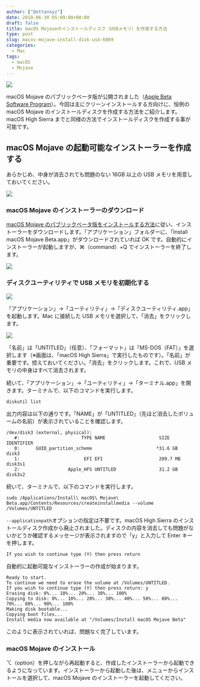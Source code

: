 ```yaml
---
author: ["@ottanxyz"]
date: 2018-06-30 05:09:00+00:00
draft: false
title: macOS Mojaveのインストールディスク（USBメモリ）を作成する方法
type: post
slug: macos-mojave-install-disk-usb-6869
categories:
  - Mac
tags:
  - macOS
  - Mojave
---
```


![](/uploads/2018/06/180630-5b370a0971103.jpg)

macOS Mojave のパブリックベータ版が公開されました（[Apple Beta Software Program](https://beta.apple.com/sp/ja/betaprogram/welcome?locale=ja)）。今回は主にクリーンインストールする方向けに、恒例の macOS Mojave のインストールディスクを作成する方法をご紹介します。macOS High Sierra までと同様の方法でインストールディスクを作成する事が可能です。

## macOS Mojave の起動可能なインストーラーを作成する

あらかじめ、中身が消去されても問題のない 16GB 以上の USB メモリを用意しておいてください。

![](/uploads/2018/06/180630-5b370ae377dd8.png)

### macOS Mojave のインストーラーのダウンロード

[macOS Mojave のパブリックベータ版をインストールする方法](/posts/2018/06/macos-mojave-public-beta-6868/)に従い、インストーラーをダウンロードします。「アプリケーション」フォルダーに、「Install macOS Mojave Beta.app」がダウンロードされていれば OK です。自動的にインストーラーが起動しますが、⌘（command）+Q でインストーラーを終了します。

![](/uploads/2018/06/180630-5b370b1edaa85.png)

### ディスクユーティリティで USB メモリを初期化する

![](/uploads/2018/06/180630-5b370b538442e.png)

「アプリケーション」→「ユーティリティ」→「ディスクユーティリティ.app」を起動します。Mac に接続した USB メモリを選択して、「消去」をクリックします。

![](/uploads/2018/06/180630-5b370b673b0f7.png)

「名前」は「UNTITLED」（任意）、「フォーマット」は「MS-DOS（FAT）」を選択します（※画面は、「macOS High Sierra」で実行したものです）。「名前」が重要です。控えておいてください。「消去」をクリックします。これで、USB メモリの中身はすべて消去されます。

続いて、「アプリケーション」→「ユーティリティ」→「ターミナル.app」を開きます。ターミナルで、以下のコマンドを実行します。

    diskutil list

出力内容は以下の通りです。「NAME」が「UNTITLED」（先ほど消去したボリュームの名前）が表示されていることを確認します。

    /dev/disk3 (external, physical):
       #:                       TYPE NAME                    SIZE       IDENTIFIER
       0:      GUID_partition_scheme                        *31.6 GB    disk3
       1:                        EFI EFI                     209.7 MB   disk3s1
       2:                  Apple_HFS UNTITLED                31.2 GB    disk3s2

続いて、ターミナルで、以下のコマンドを実行します。

    sudo /Applications/Install\ macOS\ Mojave\ Beta.app/Contents/Resources/createinstallmedia --volume /Volumes/UNTITLED

`--applicationpath`オプションの指定は不要です。macOS High Sierra のインストールディスク作成から廃止されました。ディスクの内容を消去しても問題がないかどうか確認するメッセージが表示されますので「y」と入力して Enter キーを押します。

    If you wish to continue type (Y) then press return

自動的に起動可能なインストーラーの作成が始まります。

    Ready to start.
    To continue we need to erase the volume at /Volumes/UNTITLED.
    If you wish to continue type (Y) then press return: y
    Erasing disk: 0%... 10%... 20%... 30%... 100%
    Copying to disk: 0%... 10%... 20%... 30%... 40%... 50%... 60%... 70%... 80%... 90%... 100%
    Making disk bootable...
    Copying boot files...
    Install media now available at "/Volumes/Install macOS Mojave Beta"

このように表示されていれば、問題なく完了しています。

### macOS Mojave のインストール

⌥（option）を押しながら再起動すると、作成したインストーラーから起動できるようになっています。インストーラーから起動した後は、メニューからインストールを選択して、macOS Mojave のインストーラーを起動してください。
